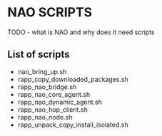 NAO SCRIPTS
========================================================
TODO - what is NAO and why does it need scripts

List of scripts
------------
* nao_bring_up.sh
* rapp_copy_downloaded_packages.sh
* rapp_nao_bridge.sh
* rapp_nao_core_agent.sh
* rapp_nao_dynamic_agent.sh
* rapp_nao_hop_client.sh
* rapp_nao_node.sh
* rapp_unpack_copy_install_isolated.sh
